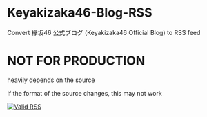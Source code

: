 # Keyakizaka46-Blog-RSS
Convert 欅坂46 公式ブログ (Keyakizaka46 Official Blog) to RSS feed
# NOT FOR PRODUCTION
heavily depends on the source

If the format of the source changes, this may not work

[![Valid RSS](https://validator.w3.org/feed/images/valid-rss-rogers.png)](http://validator.w3.org/feed/check.cgi?url=https%3A//onlyzero.net/Keyakizaka46_Blog_RSS)
